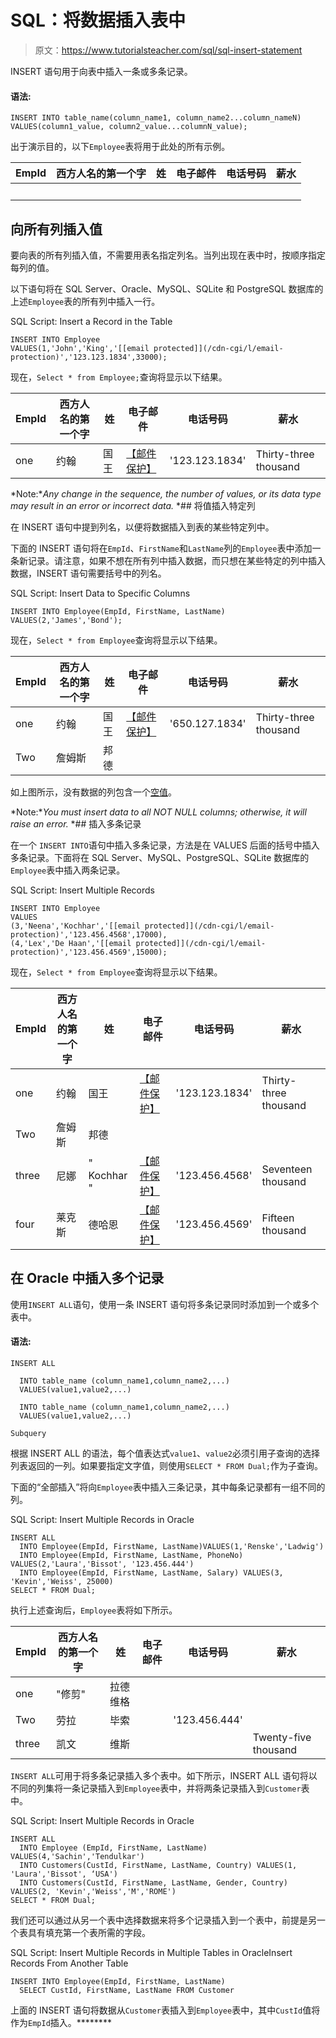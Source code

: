 # SQL：将数据插入表中

> 原文：<https://www.tutorialsteacher.com/sql/sql-insert-statement>

INSERT 语句用于向表中插入一条或多条记录。

#### 语法:

```
INSERT INTO table_name(column_name1, column_name2...column_nameN) 
VALUES(column1_value, column2_value...columnN_value); 
```

出于演示目的，以下`Employee`表将用于此处的所有示例。

| EmpId | 西方人名的第一个字 | 姓 | 电子邮件 | 电话号码 | 薪水 |
| --- | --- | --- | --- | --- | --- |
|   |   |   |   |   |   |

## 向所有列插入值

要向表的所有列插入值，不需要用表名指定列名。当列出现在表中时，按顺序指定每列的值。

以下语句将在 SQL Server、Oracle、MySQL、SQLite 和 PostgreSQL 数据库的上述`Employee`表的所有列中插入一行。

SQL Script: Insert a Record in the Table 

```
INSERT INTO Employee
VALUES(1,'John','King','[[email protected]](/cdn-cgi/l/email-protection)','123.123.1834',33000); 
```

现在，`Select * from Employee;`查询将显示以下结果。

| EmpId | 西方人名的第一个字 | 姓 | 电子邮件 | 电话号码 | 薪水 |
| --- | --- | --- | --- | --- | --- |
| one | 约翰 | 国王 | [【邮件保护】](/cdn-cgi/l/email-protection) | '123.123.1834' | Thirty-three thousand |

*Note:**Any change in the sequence, the number of values, or its data type may result in an error or incorrect data.* *## 将值插入特定列

在 INSERT 语句中提到列名，以便将数据插入到表的某些特定列中。

下面的 INSERT 语句将在`EmpId`、`FirstName`和`LastName`列的`Employee`表中添加一条新记录。请注意，如果不想在所有列中插入数据，而只想在某些特定的列中插入数据，INSERT 语句需要括号中的列名。

SQL Script: Insert Data to Specific Columns 

```
INSERT INTO Employee(EmpId, FirstName, LastName)
VALUES(2,'James','Bond'); 
```

现在，`Select * from Employee`查询将显示以下结果。

| EmpId | 西方人名的第一个字 | 姓 | 电子邮件 | 电话号码 | 薪水 |
| --- | --- | --- | --- | --- | --- |
| one | 约翰 | 国王 | [【邮件保护】](/cdn-cgi/l/email-protection) | '650.127.1834' | Thirty-three thousand |
| Two | 詹姆斯 | 邦德 |  |  |  |

如上图所示，没有数据的列包含一个[空值](/sql/sql-null-value "NULL Value")。

*Note:**You must insert data to all NOT NULL columns; otherwise, it will raise an error.* *## 插入多条记录

在一个 `INSERT INTO`语句中插入多条记录，方法是在 VALUES 后面的括号中插入多条记录。下面将在 SQL Server、MySQL、PostgreSQL、SQLite 数据库的`Employee`表中插入两条记录。

SQL Script: Insert Multiple Records 

```
INSERT INTO Employee 
VALUES 
(3,'Neena','Kochhar','[[email protected]](/cdn-cgi/l/email-protection)','123.456.4568',17000),
(4,'Lex','De Haan','[[email protected]](/cdn-cgi/l/email-protection)','123.456.4569',15000); 
```

现在，`Select * from Employee`查询将显示以下结果。

| EmpId | 西方人名的第一个字 | 姓 | 电子邮件 | 电话号码 | 薪水 |
| --- | --- | --- | --- | --- | --- |
| one | 约翰 | 国王 | [【邮件保护】](/cdn-cgi/l/email-protection) | '123.123.1834' | Thirty-three thousand |
| Two | 詹姆斯 | 邦德 |  |  |  |
| three | 尼娜 | " Kochhar " | [【邮件保护】](/cdn-cgi/l/email-protection) | '123.456.4568' | Seventeen thousand |
| four | 莱克斯 | 德哈恩 | [【邮件保护】](/cdn-cgi/l/email-protection) | '123.456.4569' | Fifteen thousand |

## 在 Oracle 中插入多个记录

使用`INSERT ALL`语句，使用一条 INSERT 语句将多条记录同时添加到一个或多个表中。

#### 语法:

```
INSERT ALL

  INTO table_name (column_name1,column_name2,...)
  VALUES(value1,value2,...)

  INTO table_name (column_name1,column_name2,...)
  VALUES(value1,value2,...)

Subquery 
```

根据 INSERT ALL 的语法，每个值表达式`value1`、`value2`必须引用子查询的选择列表返回的一列。如果要指定文字值，则使用`SELECT * FROM Dual;`作为子查询。

下面的“全部插入”将向`Employee`表中插入三条记录，其中每条记录都有一组不同的列。

SQL Script: Insert Multiple Records in Oracle 

```
INSERT ALL
  INTO Employee(EmpId, FirstName, LastName)VALUES(1,'Renske','Ladwig')
  INTO Employee(EmpId, FirstName, LastName, PhoneNo) VALUES(2,'Laura','Bissot', '123.456.444')
  INTO Employee(EmpId, FirstName, LastName, Salary) VALUES(3, 'Kevin','Weiss', 25000)
SELECT * FROM Dual; 
```

执行上述查询后，`Employee`表将如下所示。

| EmpId | 西方人名的第一个字 | 姓 | 电子邮件 | 电话号码 | 薪水 |
| --- | --- | --- | --- | --- | --- |
| one | "修剪" | 拉德维格 |  |  |  |
| Two | 劳拉 | 毕索 |  | '123.456.444' |  |
| three | 凯文 | 维斯 |  |  | Twenty-five thousand |

`INSERT ALL`可用于将多条记录插入多个表中。如下所示，INSERT ALL 语句将以不同的列集将一条记录插入到`Employee`表中，并将两条记录插入到`Customer`表中。

SQL Script: Insert Multiple Records in Oracle 

```
INSERT ALL
  INTO Employee (EmpId, FirstName, LastName) VALUES(4,'Sachin','Tendulkar')
  INTO Customers(CustId, FirstName, LastName, Country) VALUES(1, 'Laura','Bissot', ‘USA')
  INTO Customers(CustId, FirstName, LastName, Gender, Country) VALUES(2, 'Kevin','Weiss','M','ROME')
SELECT * FROM Dual; 
```

我们还可以通过从另一个表中选择数据来将多个记录插入到一个表中，前提是另一个表具有填充第一个表所需的字段。

SQL Script: Insert Multiple Records in Multiple Tables in OracleInsert Records From Another Table 

```
INSERT INTO Employee(EmpId, FirstName, LastName)
  SELECT CustId, FirstName, LastName FROM Customer 
```

上面的 INSERT 语句将数据从`Customer`表插入到`Employee`表中，其中`CustId`值将作为`EmpId`插入。********